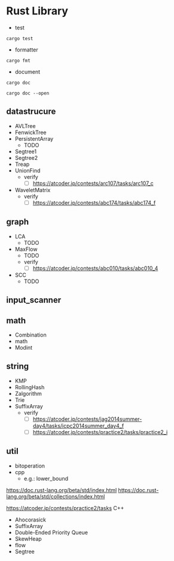# Rust Library

- test

`cargo test`
- formatter

`cargo fmt`
- document

`cargo doc`

`cargo doc --open`


## datastrucure
* AVLTree
* FenwickTree
* PersistentArray
    * TODO
* Segtree1
* Segtree2
* Treap
* UnionFind
    * verify
        * [ ] https://atcoder.jp/contests/arc107/tasks/arc107_c
* WaveletMatrix
    * verify  
        * [ ] https://atcoder.jp/contests/abc174/tasks/abc174_f
## graph
* LCA
    * TODO
* MaxFlow
    * TODO
    * verify
        * [ ] https://atcoder.jp/contests/abc010/tasks/abc010_4
* SCC
    * TODO
## input_scanner
## math
* Combination
* math
* Modint
## string
* KMP
* RollingHash
* Zalgorithm
* Trie
* SuffixArray
    * verify  
        * [ ] https://atcoder.jp/contests/jag2014summer-day4/tasks/icpc2014summer_day4_f
        * [ ] https://atcoder.jp/contests/practice2/tasks/practice2_i
## util
* bitoperation
* cpp
    * e.g.: lower_bound



https://doc.rust-lang.org/beta/std/index.html
https://doc.rust-lang.org/beta/std/collections/index.html




https://atcoder.jp/contests/practice2/tasks
C++
* Ahocorasick
* SuffixArray
* Double-Ended Priority Queue
* SkewHeap
* flow
* Segtree

